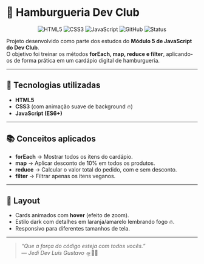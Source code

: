 # 🍔 Hamburgueria Dev Club  

<div align="center">

![HTML5](https://img.shields.io/badge/HTML5-E34F26?style=for-the-badge&logo=html5&logoColor=white) 
![CSS3](https://img.shields.io/badge/CSS3-1572B6?style=for-the-badge&logo=css3&logoColor=white) 
![JavaScript](https://img.shields.io/badge/JavaScript-F7DF1E?style=for-the-badge&logo=javascript&logoColor=black) 
![GitHub](https://img.shields.io/badge/GitHub-181717?style=for-the-badge&logo=github&logoColor=white) 
![Status](https://img.shields.io/badge/Project-HamburgueriaDevClub-orange?style=for-the-badge&logo=starship&logoColor=white)  

</div>

Projeto desenvolvido como parte dos estudos do **Módulo 5 de JavaScript do Dev Club**.  
O objetivo foi treinar os métodos **forEach, map, reduce e filter**, aplicando-os de forma prática em um cardápio digital de hamburgueria.  

---

## 🚀 Tecnologias utilizadas
- **HTML5**
- **CSS3** (com animação suave de background 🔥)
- **JavaScript (ES6+)**

---

## 📚 Conceitos aplicados

- **forEach** → Mostrar todos os itens do cardápio.  
- **map** → Aplicar desconto de 10% em todos os produtos.  
- **reduce** → Calcular o valor total do pedido, com e sem desconto.  
- **filter** → Filtrar apenas os itens veganos.  

---

## 🎨 Layout

- Cards animados com **hover** (efeito de zoom).  
- Estilo dark com detalhes em laranja/amarelo lembrando fogo 🔥.  
- Responsivo para diferentes tamanhos de tela.  

---

> *“Que a força do código esteja com todos vocês.”*  
> — *Jedi Dev Luís Gustavo* 🛸🤖✨
